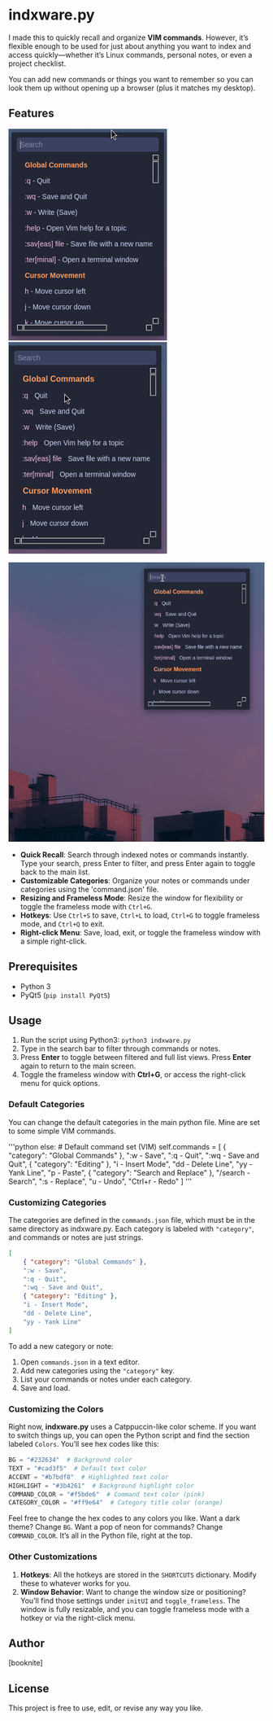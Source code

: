 
# indxware.py

I made this to quickly recall and organize **VIM commands**. However, it’s flexible enough to be used for just about anything you want to index and access quickly—whether it’s Linux commands, personal notes, or even a project checklist.

You can add new commands or things you want to remember so you can look them up without opening up a browser (plus it matches my desktop).

## Features

![indxware.py](indxware-demo-1.gif)
![indxware.py](indxware-demo-2.gif)

![indxware.py](indxware-demo-3.gif)

* **Quick Recall**: Search through indexed notes or commands instantly. Type your search, press Enter to filter, and press Enter again to toggle back to the main list.
* **Customizable Categories**: Organize your notes or commands under categories using the 'command.json' file.
* **Resizing and Frameless Mode**: Resize the window for flexibility or toggle the frameless mode with `Ctrl+G`. 
* **Hotkeys**: Use `Ctrl+S` to save, `Ctrl+L` to load, `Ctrl+G` to toggle frameless mode, and `Ctrl+Q` to exit.
* **Right-click Menu**: Save, load, exit, or toggle the frameless window with a simple right-click.

## Prerequisites

* Python 3
* PyQt5 (`pip install PyQt5`)

## Usage

1. Run the script using Python3: 
   `python3 indxware.py`
2. Type in the search bar to filter through commands or notes.
3. Press **Enter** to toggle between filtered and full list views. Press **Enter** again to return to the main screen.
4. Toggle the frameless window with **Ctrl+G**, or access the right-click menu for quick options.

### Default Categories

You can change the default categories in the main python file. Mine are set to some simple VIM commands.

'''python
        else:
            # Default command set (VIM)
            self.commands = [
                { "category": "Global Commands" },
                ":w - Save",
                ":q - Quit",
                ":wq - Save and Quit",
                { "category": "Editing" },
                "i - Insert Mode",
                "dd - Delete Line",
                "yy - Yank Line",
                "p - Paste",
                { "category": "Search and Replace" },
                "/search - Search",
                ":s - Replace",
                "u - Undo",
                "Ctrl+r - Redo"
            ]
'''
### Customizing Categories

The categories are defined in the `commands.json` file, which must be in the same directory as indxware.py. 
Each category is labeled with `"category"`, and commands or notes are just strings.

```json
[
    { "category": "Global Commands" },
    ":w - Save",
    ":q - Quit",
    ":wq - Save and Quit",
    { "category": "Editing" },
    "i - Insert Mode",
    "dd - Delete Line",
    "yy - Yank Line"
]
```

To add a new category or note:
1. Open `commands.json` in a text editor.
2. Add new categories using the `"category"` key.
3. List your commands or notes under each category.
4. Save and load.

### Customizing the Colors

Right now, **indxware.py** uses a Catppuccin-like color scheme. If you want to switch things up, you can open the Python script and find the section labeled `Colors`. 
You’ll see hex codes like this:

```python
BG = "#232634"  # Background color
TEXT = "#cad3f5"  # Default text color
ACCENT = "#b7bdf8"  # Highlighted text color
HIGHLIGHT = "#3b4261"  # Background highlight color
COMMAND_COLOR = "#f5bde6"  # Command text color (pink)
CATEGORY_COLOR = "#ff9e64"  # Category title color (orange)
```

Feel free to change the hex codes to any colors you like. Want a dark theme? Change `BG`. Want a pop of neon for commands? Change `COMMAND_COLOR`. It’s all in the Python file, right at the top.

### Other Customizations

1. **Hotkeys**: All the hotkeys are stored in the `SHORTCUTS` dictionary. Modify these to whatever works for you.
2. **Window Behavior**: Want to change the window size or positioning? You’ll find those settings under `initUI` and `toggle_frameless`. The window is fully resizable, and you can toggle frameless mode with a hotkey or via the right-click menu.

## Author

[booknite]

## License

This project is free to use, edit, or revise any way you like. 
